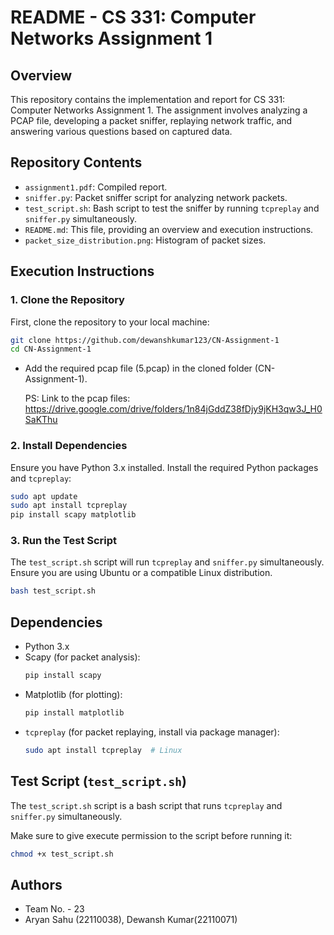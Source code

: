 # README - CS 331: Computer Networks Assignment 1

## Overview
This repository contains the implementation and report for CS 331: Computer Networks Assignment 1. The assignment involves analyzing a PCAP file, developing a packet sniffer, replaying network traffic, and answering various questions based on captured data.

## Repository Contents
- `assignment1.pdf`: Compiled report.
- `sniffer.py`: Packet sniffer script for analyzing network packets.
- `test_script.sh`: Bash script to test the sniffer by running `tcpreplay` and `sniffer.py` simultaneously.
- `README.md`: This file, providing an overview and execution instructions.
- `packet_size_distribution.png`: Histogram of packet sizes.

## Execution Instructions

### 1. Clone the Repository
First, clone the repository to your local machine:
```bash
git clone https://github.com/dewanshkumar123/CN-Assignment-1
cd CN-Assignment-1
```
* Add the required pcap file (5.pcap) in the cloned folder (CN-Assignment-1).
  
  PS: Link to the pcap files: https://drive.google.com/drive/folders/1n84jGddZ38fDjy9jKH3qw3J_H0SaKThu

### 2. Install Dependencies
Ensure you have Python 3.x installed. Install the required Python packages and `tcpreplay`:
```bash
sudo apt update
sudo apt install tcpreplay
pip install scapy matplotlib
```

### 3. Run the Test Script
The `test_script.sh` script will run `tcpreplay` and `sniffer.py` simultaneously. Ensure you are using Ubuntu or a compatible Linux distribution.

```bash
bash test_script.sh
```

## Dependencies
- Python 3.x
- Scapy (for packet analysis):
  ```bash
  pip install scapy
  ```
- Matplotlib (for plotting):
  ```bash
  pip install matplotlib
  ```
- `tcpreplay` (for packet replaying, install via package manager):
  ```bash
  sudo apt install tcpreplay  # Linux
  ```

## Test Script (`test_script.sh`)
The `test_script.sh` script is a bash script that runs `tcpreplay` and `sniffer.py` simultaneously.


Make sure to give execute permission to the script before running it:
```bash
chmod +x test_script.sh
```

## Authors
- Team No. - 23
- Aryan Sahu (22110038), Dewansh Kumar(22110071)
